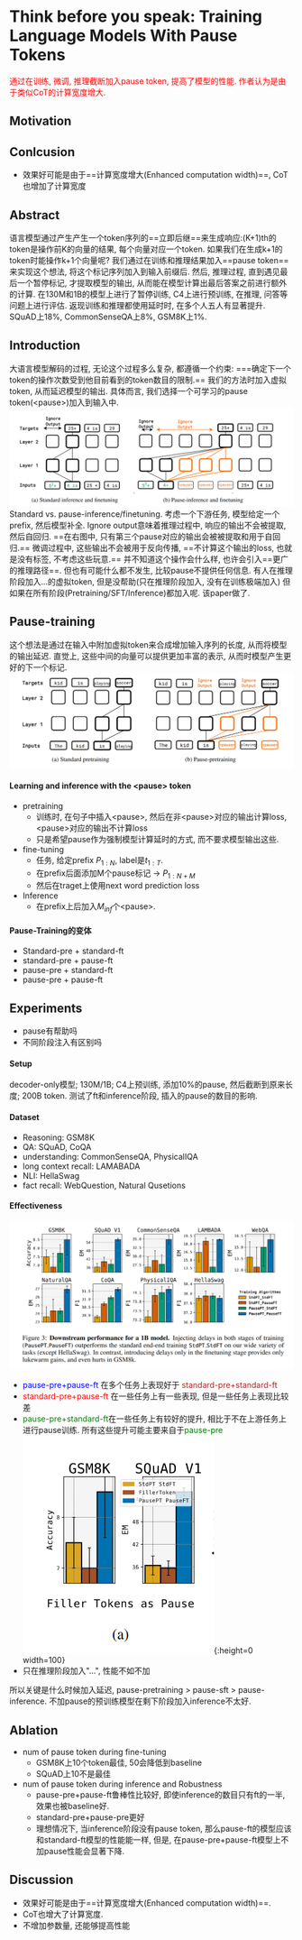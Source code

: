 # Think before you speak: Training Language Models With Pause Tokens
<font color='red'>通过在训练, 微调, 推理截断加入pause token, 提高了模型的性能. 作者认为是由于类似CoT的计算宽度增大.</font>

## Motivation

## Conlcusion
- 效果好可能是由于==计算宽度增大(Enhanced computation width)==, CoT也增加了计算宽度
## Abstract
语言模型通过产生产生一个token序列的==立即后继==来生成响应:(K+1)th的token是操作前K的向量的结果, 每个向量对应一个token. 如果我们在生成k+1的token时能操作k+1个向量呢? 我们通过在训练和推理结果加入==pause token==来实现这个想法, 将这个标记序列加入到输入前缀后. 然后, 推理过程, 直到遇见最后一个暂停标记, 才提取模型的输出, 从而能在模型计算出最后答案之前进行额外的计算. 
在130M和1B的模型上进行了暂停训练, C4上进行预训练, 在推理, 问答等问题上进行评估. 返现训练和推理都使用延时时, 在多个人五人有显著提升. SQuAD上18%, CommonSenseQA上8%, GSM8K上1%.

## Introduction
大语言模型解码的过程, 无论这个过程多么复杂, 都遵循一个约束: ===确定下一个token的操作次数受到他目前看到的token数目的限制.==
我们的方法时加入虚拟token, 从而延迟模型的输出. 具体而言, 我们选择一个可学习的pause token(\<pause>)加入到输入中. 
![Alt text](src/image.png)
Standard vs. pause-inference/finetuning. 考虑一个下游任务, 模型给定一个prefix, 然后模型补全. Ignore output意味着推理过程中, 响应的输出不会被提取, 然后自回归. ==在右图中, 只有第三个pause对应的输出会被被提取和用于自回归.== 微调过程中, 这些输出不会被用于反向传播, ==不计算这个输出的loss, 也就是没有标签, 不考虑这些玩意.== 
并不知道这个操作会什么样, 也许会引入==更广的推理路径==. 但也有可能什么都不发生, 比较pause不提供任何信息.
有人在推理阶段加入...的虚拟token, 但是没帮助(只在推理阶段加入, 没有在训练极端加入)
但如果在所有阶段(Pretraining/SFT/Inference)都加入呢. 该paper做了.

## Pause-training
这个想法是通过在输入中附加虚拟token来合成增加输入序列的长度, 从而将模型的输出延迟.
直觉上, 这些中间的向量可以提供更加丰富的表示, 从而时模型产生更好的下一个标记. 
![Alt text](src/image-1.png)
#### Learning and inference with the \<pause> token
- pretraining
  - 训练时, 在句子中插入\<pause>, 然后在非\<pause>对应的输出计算loss, \<pause>对应的输出不计算loss
  - 只是希望pause作为强制模型计算延时的方式, 而不要求模型输出这些.
- fine-tuning
  - 任务, 给定prefix $P_{1:N}$, label是$t_{1:T}$.
  - 在prefix后面添加M个pause标记 -> $P_{1:N+M}$
  - 然后在traget上使用next word prediction loss
- Inference
  - 在prefix上后加入$M_{inf}$个\<pause>.
#### Pause-Training的变体
- Standard-pre + standard-ft
- standard-pre + pause-ft
- pause-pre + standard-ft
- pause-pre + pause-ft

## Experiments
- pause有帮助吗
- 不同阶段注入有区别吗
#### Setup
decoder-only模型; 130M/1B; C4上预训练, 添加10%的pause, 然后截断到原来长度;  200B token.
测试了ft和inference阶段, 插入的pause的数目的影响.
#### Dataset
- Reasoning: GSM8K
- QA: SQuAD, CoQA
- understanding: CommonSenseQA, PhysicalIQA
- long context recall: LAMABADA
- NLI: HellaSwag
- fact recall: WebQuestion, Natural Qusetions
#### Effectiveness
![Alt text](src/image-2.png)
- <font color='blue'>pause-pre+pause-ft</font> 在多个任务上表现好于 <font color='brown'>standard-pre+standard-ft</font>
- <font color='red'>standard-pre+pause-ft</font> 在一些任务上有一些表现, 但是一些任务上表现比较差
- <font color='green'>pause-pre+standard-ft</font>在一些任务上有较好的提升, 相比于不在上游任务上进行pause训练. 所有这些提升可能主要来自于<font color='green'>pause-pre</font>
![Alt text](src/image-3.png){:height=0 width=100}
- 只在推理阶段加入"...", 性能不如不加

所以关键是什么时候加入延迟, pause-pretraining > pause-sft > pause-inference. 不加pause的预训练模型在剩下阶段加入inference不太好.

## Ablation
- num of pause token during fine-tuning
  - GSM8K上10个token最佳, 50会降低到baseline
  - SQuAD上10不是最佳
- num of pause token during inference and Robustness
  - pause-pre+pause-ft鲁棒性比较好, 即使inference的数目只有ft的一半, 效果也被baseline好.
  - standard-pre+pause-pre更好
  - 理想情况下, 当inference阶段没有pause token, 那么pause-ft的模型应该和standard-ft模型的性能能一样, 但是, 在pause-pre+pause-ft模型上不加pause性能会显著下降.

## Discussion
- 效果好可能是由于==计算宽度增大(Enhanced computation width)==. 
- CoT也增大了计算宽度.
- 不增加参数量, 还能够提高性能